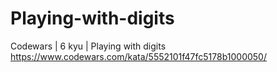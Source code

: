 # Playing-with-digits
Codewars | 6 kyu | Playing with digits
https://www.codewars.com/kata/5552101f47fc5178b1000050/
